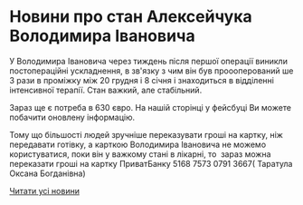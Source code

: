 # Новини про стан Алексейчука Володимира Івановича

У Володимира Івановича через тиждень після першої операції виникли постопераційні ускладнення, в зв'язку з чим він був проооперований ше 3 рази в проміжку між 20 грудня і 8 січня і знаходиться в відділенні інтенсивної терапії. Стан важкий, але стабільний.

Зараз ще є потреба в 630 євро. На нашій сторінці у фейсбуці Ви можете побачити оновлену інформацію.

Тому що більшості людей зручніше переказувати гроші на картку, ніж передавати готівку, а карткою Володимира Івановича не можемо користуватися, поки він у важкому стані в лікарні, то  зараз можна переказати гроші на картку ПриватБанку 5168 7573 0791 3667( Таратула Оксана Богданівна)

[Читати усі новини](/news)

